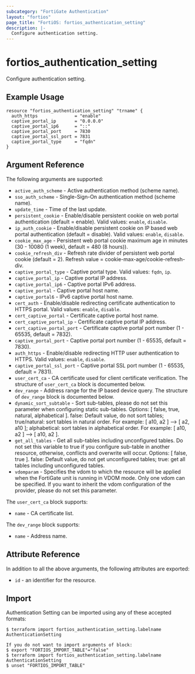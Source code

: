 ```yaml
---
subcategory: "FortiGate Authentication"
layout: "fortios"
page_title: "FortiOS: fortios_authentication_setting"
description: |-
  Configure authentication setting.
---
```


# fortios_authentication_setting
Configure authentication setting.

## Example Usage

```hcl
resource "fortios_authentication_setting" "trname" {
  auth_https              = "enable"
  captive_portal_ip       = "0.0.0.0"
  captive_portal_ip6      = "::"
  captive_portal_port     = 7830
  captive_portal_ssl_port = 7831
  captive_portal_type     = "fqdn"
}
```

## Argument Reference

The following arguments are supported:

* `active_auth_scheme` - Active authentication method (scheme name).
* `sso_auth_scheme` - Single-Sign-On authentication method (scheme name).
* `update_time` - Time of the last update.
* `persistent_cookie` - Enable/disable persistent cookie on web portal authentication (default = enable). Valid values: `enable`, `disable`.
* `ip_auth_cookie` - Enable/disable persistent cookie on IP based web portal authentication (default = disable). Valid values: `enable`, `disable`.
* `cookie_max_age` - Persistent web portal cookie maximum age in minutes (30 - 10080 (1 week), default = 480 (8 hours)).
* `cookie_refresh_div` - Refresh rate divider of persistent web portal cookie (default = 2). Refresh value = cookie-max-age/cookie-refresh-div.
* `captive_portal_type` - Captive portal type. Valid values: `fqdn`, `ip`.
* `captive_portal_ip` - Captive portal IP address.
* `captive_portal_ip6` - Captive portal IPv6 address.
* `captive_portal` - Captive portal host name.
* `captive_portal6` - IPv6 captive portal host name.
* `cert_auth` - Enable/disable redirecting certificate authentication to HTTPS portal. Valid values: `enable`, `disable`.
* `cert_captive_portal` - Certificate captive portal host name.
* `cert_captive_portal_ip` - Certificate captive portal IP address.
* `cert_captive_portal_port` - Certificate captive portal port number (1 - 65535, default = 7832).
* `captive_portal_port` - Captive portal port number (1 - 65535, default = 7830).
* `auth_https` - Enable/disable redirecting HTTP user authentication to HTTPS. Valid values: `enable`, `disable`.
* `captive_portal_ssl_port` - Captive portal SSL port number (1 - 65535, default = 7831).
* `user_cert_ca` - CA certificate used for client certificate verification. The structure of `user_cert_ca` block is documented below.
* `dev_range` - Address range for the IP based device query. The structure of `dev_range` block is documented below.
* `dynamic_sort_subtable` - Sort sub-tables, please do not set this parameter when configuring static sub-tables. Options: [ false, true, natural, alphabetical ]. false: Default value, do not sort tables; true/natural: sort tables in natural order. For example: [ a10, a2 ] --> [ a2, a10 ]; alphabetical: sort tables in alphabetical order. For example: [ a10, a2 ] --> [ a10, a2 ].
* `get_all_tables` - Get all sub-tables including unconfigured tables. Do not set this variable to true if you configure sub-table in another resource, otherwise, conflicts and overwrite will occur. Options: [ false, true ]. false: Default value, do not get unconfigured tables; true: get all tables including unconfigured tables. 
* `vdomparam` - Specifies the vdom to which the resource will be applied when the FortiGate unit is running in VDOM mode. Only one vdom can be specified. If you want to inherit the vdom configuration of the provider, please do not set this parameter.

The `user_cert_ca` block supports:

* `name` - CA certificate list.

The `dev_range` block supports:

* `name` - Address name.


## Attribute Reference

In addition to all the above arguments, the following attributes are exported:
* `id` - an identifier for the resource.

## Import

Authentication Setting can be imported using any of these accepted formats:
```
$ terraform import fortios_authentication_setting.labelname AuthenticationSetting

If you do not want to import arguments of block:
$ export "FORTIOS_IMPORT_TABLE"="false"
$ terraform import fortios_authentication_setting.labelname AuthenticationSetting
$ unset "FORTIOS_IMPORT_TABLE"
```
